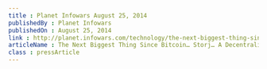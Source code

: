 ```yaml
---
title : Planet Infowars August 25, 2014
publishedBy : Planet Infowars
publishedOn : August 25, 2014
link : http://planet.infowars.com/technology/the-next-biggest-thing-since-bitcoin-storj-a-decentralized-cloud-storage-system
articleName : The Next Biggest Thing Since Bitcoin… Storj… A Decentralized Cloud Storage System 
class : pressArticle
---
```

